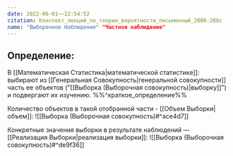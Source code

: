 ```yaml
---
date: 2022-06-01~~22:54:52
citation: Конспект_лекций_по_теории_вероятности_письменный_2008-288с
name: "Выборочное Наблюдение" "Частное наблюдение"
---
```

## Определение:
В [[Математическая Статистика|математической статистике]]: выбирают из [[Генеральная Совокупность|генеральной совокупности]] часть ее объектов ("[[Выборка (Выборочная совокупность)|выборку]]") и подвергают их изучению.
%%^краткое_определение%%

Количество объектов в такой отобранной части - [[Объем Выборки|объем]]:
![[Выборка (Выборочная совокупность)#^ace4d7]]

Конкретные значения выборки в результате наблюдений — [[Реализация Выборки|реализация выборки]]:
![[Выборка (Выборочная совокупность)#^de9f36]]
